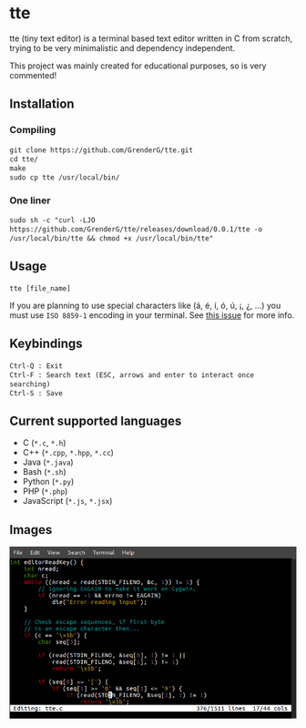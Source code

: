# tte

tte (tiny text editor) is a terminal based text editor written in C from scratch, trying to be very minimalistic and dependency independent. 

This project was mainly created for educational purposes, so is very commented!

## Installation

### Compiling
```
git clone https://github.com/GrenderG/tte.git
cd tte/
make
sudo cp tte /usr/local/bin/
```

### One liner
```
sudo sh -c "curl -LJO https://github.com/GrenderG/tte/releases/download/0.0.1/tte -o /usr/local/bin/tte && chmod +x /usr/local/bin/tte"
```

## Usage
```
tte [file_name]
```
If you are planning to use special characters like (á, é, í, ó, ú, ¡, ¿, ...) you must use `ISO 8859-1` encoding in your terminal. See [this issue](https://github.com/GrenderG/tte/issues/2) for more info.

## Keybindings
```
Ctrl-Q : Exit
Ctrl-F : Search text (ESC, arrows and enter to interact once searching)
Ctrl-S : Save
```

## Current supported languages
* C (`*.c`, `*.h`)
* C++ (`*.cpp`, `*.hpp`, `*.cc`)
* Java (`*.java`)
* Bash (`*.sh`)
* Python (`*.py`)
* PHP (`*.php`)
* JavaScript (`*.js`, `*.jsx`)

## Images
![First screenshot](https://raw.githubusercontent.com/GrenderG/tte/master/images/scr_1.png)
